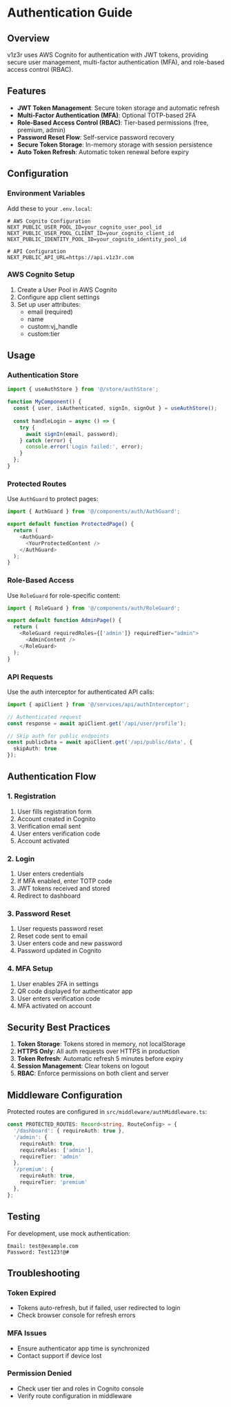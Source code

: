 # Authentication Guide

## Overview

v1z3r uses AWS Cognito for authentication with JWT tokens, providing secure user management, multi-factor authentication (MFA), and role-based access control (RBAC).

## Features

- **JWT Token Management**: Secure token storage and automatic refresh
- **Multi-Factor Authentication (MFA)**: Optional TOTP-based 2FA
- **Role-Based Access Control (RBAC)**: Tier-based permissions (free, premium, admin)
- **Password Reset Flow**: Self-service password recovery
- **Secure Token Storage**: In-memory storage with session persistence
- **Auto Token Refresh**: Automatic token renewal before expiry

## Configuration

### Environment Variables

Add these to your `.env.local`:

```env
# AWS Cognito Configuration
NEXT_PUBLIC_USER_POOL_ID=your_cognito_user_pool_id
NEXT_PUBLIC_USER_POOL_CLIENT_ID=your_cognito_client_id
NEXT_PUBLIC_IDENTITY_POOL_ID=your_cognito_identity_pool_id

# API Configuration
NEXT_PUBLIC_API_URL=https://api.v1z3r.com
```

### AWS Cognito Setup

1. Create a User Pool in AWS Cognito
2. Configure app client settings
3. Set up user attributes:
   - email (required)
   - name
   - custom:vj_handle
   - custom:tier

## Usage

### Authentication Store

```typescript
import { useAuthStore } from '@/store/authStore';

function MyComponent() {
  const { user, isAuthenticated, signIn, signOut } = useAuthStore();
  
  const handleLogin = async () => {
    try {
      await signIn(email, password);
    } catch (error) {
      console.error('Login failed:', error);
    }
  };
}
```

### Protected Routes

Use `AuthGuard` to protect pages:

```typescript
import { AuthGuard } from '@/components/auth/AuthGuard';

export default function ProtectedPage() {
  return (
    <AuthGuard>
      <YourProtectedContent />
    </AuthGuard>
  );
}
```

### Role-Based Access

Use `RoleGuard` for role-specific content:

```typescript
import { RoleGuard } from '@/components/auth/RoleGuard';

export default function AdminPage() {
  return (
    <RoleGuard requiredRoles={['admin']} requiredTier="admin">
      <AdminContent />
    </RoleGuard>
  );
}
```

### API Requests

Use the auth interceptor for authenticated API calls:

```typescript
import { apiClient } from '@/services/api/authInterceptor';

// Authenticated request
const response = await apiClient.get('/api/user/profile');

// Skip auth for public endpoints
const publicData = await apiClient.get('/api/public/data', {
  skipAuth: true
});
```

## Authentication Flow

### 1. Registration
1. User fills registration form
2. Account created in Cognito
3. Verification email sent
4. User enters verification code
5. Account activated

### 2. Login
1. User enters credentials
2. If MFA enabled, enter TOTP code
3. JWT tokens received and stored
4. Redirect to dashboard

### 3. Password Reset
1. User requests password reset
2. Reset code sent to email
3. User enters code and new password
4. Password updated in Cognito

### 4. MFA Setup
1. User enables 2FA in settings
2. QR code displayed for authenticator app
3. User enters verification code
4. MFA activated on account

## Security Best Practices

1. **Token Storage**: Tokens stored in memory, not localStorage
2. **HTTPS Only**: All auth requests over HTTPS in production
3. **Token Refresh**: Automatic refresh 5 minutes before expiry
4. **Session Management**: Clear tokens on logout
5. **RBAC**: Enforce permissions on both client and server

## Middleware Configuration

Protected routes are configured in `src/middleware/authMiddleware.ts`:

```typescript
const PROTECTED_ROUTES: Record<string, RouteConfig> = {
  '/dashboard': { requireAuth: true },
  '/admin': { 
    requireAuth: true, 
    requireRoles: ['admin'], 
    requireTier: 'admin' 
  },
  '/premium': { 
    requireAuth: true, 
    requireTier: 'premium' 
  },
};
```

## Testing

For development, use mock authentication:

```
Email: test@example.com
Password: Test123!@#
```

## Troubleshooting

### Token Expired
- Tokens auto-refresh, but if failed, user redirected to login
- Check browser console for refresh errors

### MFA Issues
- Ensure authenticator app time is synchronized
- Contact support if device lost

### Permission Denied
- Check user tier and roles in Cognito console
- Verify route configuration in middleware